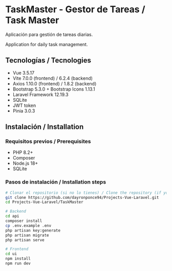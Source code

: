 # TaskMaster - Gestor de Tareas / Task Master

Aplicación para gestión de tareas diarias.

Application for daily task management.

## Tecnologías / Tecnologies

- Vue 3.5.17
- Vite 7.0.0 (frontend) / 6.2.4 (backend)
- Axios 1.10.0 (frontend) / 1.8.2 (backend)
- Bootstrap 5.3.0 + Bootstrap Icons 1.13.1
- Laravel Framework 12.19.3
- SQLite
- JWT token
- Pinia 3.0.3

## Instalación / Installation

### Requisitos previos / Prerequisites

- PHP 8.2+
- Composer
- Node.js 18+
- SQLite

### Pasos de instalación / Installation steps

```bash
# Clonar el repositorio (si no lo tienes) / Clone the repository (if you don't have one)
git clone https://github.com/dayronponce94/Projects-Vue-Laravel.git
cd Projects-Vue-Laravel/TaskMaster

# Backend
cd api
composer install
cp .env.example .env
php artisan key:generate
php artisan migrate
php artisan serve

# Frontend
cd ui
npm install
npm run dev
